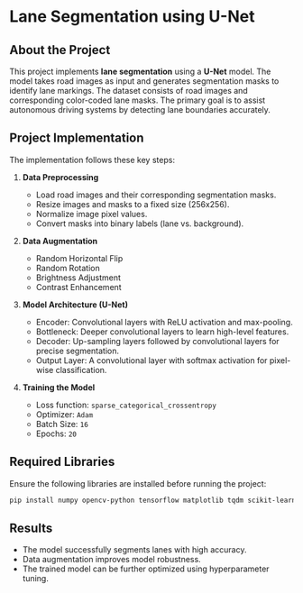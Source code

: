 # Lane Segmentation using U-Net

## About the Project
This project implements **lane segmentation** using a **U-Net** model. The model takes road images as input and generates segmentation masks to identify lane markings. The dataset consists of road images and corresponding color-coded lane masks. The primary goal is to assist autonomous driving systems by detecting lane boundaries accurately.

## Project Implementation
The implementation follows these key steps:

1. **Data Preprocessing**  
   - Load road images and their corresponding segmentation masks.
   - Resize images and masks to a fixed size (256x256).
   - Normalize image pixel values.
   - Convert masks into binary labels (lane vs. background).

2. **Data Augmentation**  
   - Random Horizontal Flip
   - Random Rotation
   - Brightness Adjustment
   - Contrast Enhancement

3. **Model Architecture (U-Net)**  
   - Encoder: Convolutional layers with ReLU activation and max-pooling.
   - Bottleneck: Deeper convolutional layers to learn high-level features.
   - Decoder: Up-sampling layers followed by convolutional layers for precise segmentation.
   - Output Layer: A convolutional layer with softmax activation for pixel-wise classification.

4. **Training the Model**  
   - Loss function: `sparse_categorical_crossentropy`
   - Optimizer: `Adam`
   - Batch Size: `16`
   - Epochs: `20`

## Required Libraries
Ensure the following libraries are installed before running the project:

```bash
pip install numpy opencv-python tensorflow matplotlib tqdm scikit-learn
```

## Results
- The model successfully segments lanes with high accuracy.
- Data augmentation improves model robustness.
- The trained model can be further optimized using hyperparameter tuning.

